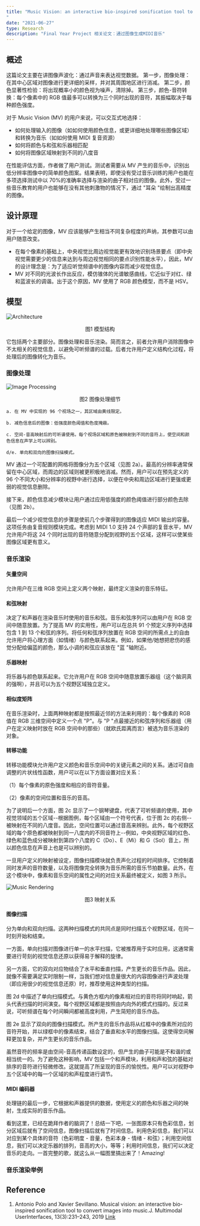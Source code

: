 ```yaml
---
title: "Music Vision: an interactive bio-inspired sonification tool to convert images into music
"
date: "2021-06-27"
type: Research
description: "Final Year Project 相关论文：通过图像生成MIDI音乐"
---
```


## 概述

这篇论文主要在讲图像声波化：通过声音来表达视觉数据。
第一步，图像处理：在其中心区域对图像进行更详细的采样，并对其周围地区进行消减。
第二步，颜色显著性检验：将出现概率小的颜色视为噪声，清除掉。
第三步，颜色-音符转换：每个像素中的 RGB 值最多可以转换为三个同时出现的音符，其振幅取决于每种颜色强度。

对于 Music Vision (MV) 的用户来说，可以交互式地选择：

- 如何处理输入的图像（如如何使用颜色信息，或更详细地处理哪些图像区域）和转换为音乐（如如何使用 MIDI 复音资源）
- 如何将颜色与和弦和乐器相匹配
- 如何将图像区域映射到不同的八度音

在性能评估方面，作者做了用户测试。测试者需要从 MV 产生的音乐中，识别出低分辨率图像中的简单颜色图案。结果表明，即使没有受过音乐训练的用户也能在多项选择测试中以 70%的准确率选择与渲染的曲子相对应的图像。此外，受过一些音乐教育的用户也能够在没有其他刺激物的情况下，通过 "耳朵 "绘制出高精度的图像。

## 设计原理

对于一个给定的图像，MV 应该能够产生相当不同复杂程度的声纳，其参数可以由用户随意改变。

- 在每个像素的基础上，中央视觉比周边视觉能更有效地识别场景要点（即中央视觉需要更少的信息来达到与周边视觉相同的要点识别性能水平），因此，MV 的设计理念是：为了适应听觉频谱中的图像内容而减少视觉信息。
- MV 对不同的光波长作出反应，模仿锥体的光谱敏感曲线，它近似于对红、绿和蓝波长的调谐。出于这个原因，MV 使用了 RGB 颜色模型，而不是 HSV。

## 模型

![Architecture](1.png)

<center>图1 模型结构</center>

它包括两个主要部分。图像处理和音乐渲染。简而言之，前者允许用户消除图像中不太相关的视觉信息，以避免可听频谱的过载。后者允许用户定义结构化过程，将处理后的图像转化为音乐。

### 图像处理

![Image Processing](2.png)

<center>图2 图像处理细节</center>

```
a. 在 MV 中实现的 96 个视场之一，其区域由黄线限定。

b. 减色信息后的图像：低强度颜色阈值和色度掩蔽。

c. 空间-音高映射后的可听谱使用。每个视场区域和原色被映射到不同的音符上，使空间和颜色信息在声学上可以辨别。

d/e. 单向和双向的图像扫描模式。

```

MV 通过一个可配置的网格将图像分为五个区域（见图 2a）。最高的分辨率通常保留在中心区域，而周边的区域则被更积极地消减。然而，用户可以在预先定义的 96 个不同大小和分辨率的视野中进行选择，以便在中央和周边区域进行更强或更弱的视觉信息删除。

接下来，颜色信息减少模块让用户通过应用低强度的颜色阈值进行部分颜色去除（见图 2b）。

最后一个减少视觉信息的步骤是使前几个步骤得到的图像适应 MIDI 输出的容量。这项任务由复音规则模块完成。考虑到 MIDI 1.0 支持 24 个声部的复音水平，MV 允许用户将这 24 个同时出现的音符随意分配到视野的五个区域，这样可以使某些图像区域更有意义。

### 音乐渲染

#### 矢量空间

允许用户在三维 RGB 空间上定义两个映射，最终定义渲染的音乐特征。

#### 和弦映射

决定了和声器在渲染音乐时使用的音乐和弦。音乐和弦序列可以由用户在 RGB 空间中随意放置。为了提高 MV 的实用性，用户可以在总共 91 个预定义序列中选择包含 1 到 13 个和弦的序列。将任何和弦序列放置在 RGB 空间的所需点上的自由允许用户将心理方面（如情绪）与颜色联系起来。例如，如果他/她想把悲伤的感觉分配给偏蓝的颜色，那么小调的和弦应该放在 "蓝 "轴附近。

#### 乐器映射

将乐器与颜色联系起来。它允许用户在 RGB 空间中随意放置乐器组（这个脑洞真的强啊），并且可以为五个视野区域独立定义。

#### 相似度矩阵

在音乐渲染时，上面两种映射都是按照最近邻的方法来利用的：每个像素的 RGB 值在 RGB 三维空间中定义一个点 "P"。与 "P "点最接近的和弦序列和乐器组（用户在定义映射时放在 RGB 空间中的那些）（就欧氏距离而言）被选为音乐渲染的对象。

#### 转移功能

转移功能模块允许用户定义颜色和音乐空间中的关键元素之间的关系。通过可自由调整的片状线性函数，用户可以在以下方面设置对应关系：

（1）每个像素的原色强度和相应的音符音量。

（2）像素的空间位置和音乐的音高。

为了说明后一个方面，图 2c 显示了一个钢琴键盘，代表了可听频谱的使用，其中视觉领域的五个区域--根据图例，每个区域由一个符号代表，位于图 2c 的右侧--被映射在不同的八度音。因此，空间位置可以通过音高来辨别。此外，每个视野区域的每个原色都被映射到同一八度内的不同音符上--例如，中央视野区域的红色、绿色和蓝色成分被映射到第四个八度的 C（Do）、E（Mi）和 G（Sol）音上，所以颜色信息在声音上也是可以辨别的。

一旦用户定义的映射被设定，图像扫描模块就负责声化过程的时间排序。它控制着同时发声的音符数量，以及将图像完全转换为音乐所需的音乐节拍数量。此外，在这个模块中，像素和音乐空间的属性之间的对应关系最终被定义，如图 3 所示。

![Music Rendering](3.png)

<center>图3 映射关系</center>

#### 图像扫描

分为单向和双向扫描。这两种扫描模式的共同点是同时扫描五个视野区域，在同一时刻开始和结束。

一方面，单向扫描对图像进行单一的水平扫描，它被推荐用于实时应用，这通常需要进行苛刻的视觉信息还原以获得易于解释的旋律。

另一方面，它的双向对应物结合了水平和垂直扫描，产生更长的音乐作品。因此，就像不需要满足实时限制一样，当我们想对信息量很大的内容图像进行声波处理（即应用很少的视觉信息还原）时，推荐使用这种类型的扫描。

图 2d 中描述了单向扫描模式。与黄色方框内的像素相对应的音符将同时响起，箭头代表扫描的时间演变。每个视野区域都是按照由内向外的模式扫描的。反过来说，可听频谱在每个时间瞬间都被高度利用，产生简短的音乐作品。

图 2e 显示了双向的图像扫描模式。所产生的音乐作品将从红框中的像素所对应的音符开始，并以绿框中的像素结束，结合了垂直和水平的图像扫描。这使得空间解释更加复杂，并产生更长的音乐作品。

虽然音符的频率是由空间-音高传递函数设定的，但产生的曲子可能是不和谐的或相当统一的。为了避免这种影响，MV 包括一个和声模块，利用和声和弦的基础对排序的音符进行轻微修改。这就提高了所呈现的音乐的愉悦性。用户可以对视野中五个区域中的每一个区域的和声程度进行调节。

#### MIDI 编码器

处理链的最后一步，它根据和声器提供的数据，使用定义的颜色和乐器之间的映射，生成实际的音乐作品。

看到这里，已经在跪拜作者的脑洞了！总结一下吧，一张图原本只有色彩信息，划分区域后就有了空间信息，图像扫描后就有了时间信息。利用色彩信息，我们可以对应到某个具体的音符（色彩明度 - 音量，色彩本身 - 情绪 - 和弦）；利用空间信息，我们可以决定乐器的排列，音高的大小，等等；利用时间信息，我们可以决定音乐的走向。一首完整的歌，就这么从一幅图里搞出来了！Amazing!

### 音乐渲染举例

## Reference

1. Antonio Polo and Xavier Sevillano. Musical vision: an interactive bio-inspired sonification tool to convert images into music.J. Multimodal UserInterfaces, 13(3):231–243, 2019 [Link](https://link.springer.com/article/10.1007%2Fs12193-018-0280-4)
